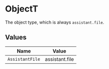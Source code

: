 # ObjectT

The object type, which is always `assistant.file`.


## Values

| Name            | Value           |
| --------------- | --------------- |
| `AssistantFile` | assistant.file  |